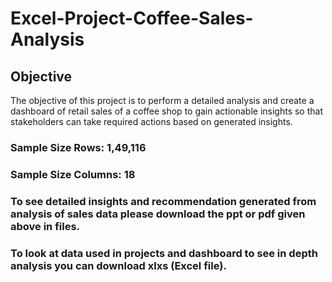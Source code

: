 # Excel-Project-Coffee-Sales-Analysis
## Objective

The objective of this project is to perform a detailed analysis and create a dashboard of retail sales of a coffee shop to gain actionable insights so that stakeholders can take required actions based on generated insights. 
### Sample Size Rows: 1,49,116
### Sample Size Columns: 18

### To see detailed insights and recommendation generated from analysis of sales data please download the ppt or pdf given above in files.

### To look at data used in projects and dashboard to see in depth analysis you can download xlxs (Excel file).
